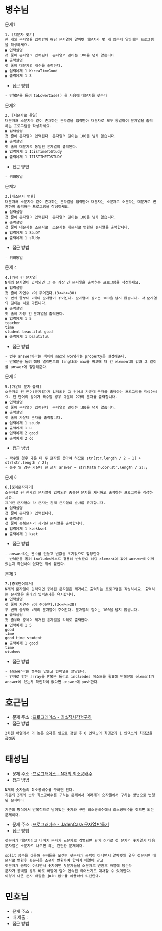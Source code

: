 # 병수님

문제1

```text
1. [대문자 찾기]
한 개의 문자열을 입력받아 해당 문자열에 알파벳 대문자가 몇 개 있는지 알아내는 프로그램 을 작성하세요.
▣ 입력설명
첫 줄에 문자열이 입력된다. 문자열의 길이는 100을 넘지 않습니다.
▣ 출력설명
첫 줄에 대문자의 개수를 출력한다.
▣ 입력예제 1 KoreaTimeGood
▣ 출력예제 1 3
```

-   접근 방법

```text
- 반복문을 돌려 toLowerCase() 를 사용애 대문자를 찾는다
```

문제2

```text
2. [대문자로 통일]
대문자와 소문자가 같이 존재하는 문자열을 입력받아 대문자로 모두 통일하여 문자열을 출력 하는 프로그램을 작성하세요.
▣ 입력설명
첫 줄에 문자열이 입력된다. 문자열의 길이는 100을 넘지 않습니다.
▣ 출력설명
첫 줄에 대문자로 통일된 문자열이 출력된다.
▣ 입력예제 1 ItisTimeToStudy
▣ 출력예제 1 ITISTIMETOSTUDY
```

-   접근 방법

```text
- 위와동일
```

문제3

```text
3.[대소문자 변환]
대문자와 소문자가 같이 존재하는 문자열을 입력받아 대문자는 소문자로 소문자는 대문자로 변환하여 출력하는 프로그램을 작성하세요.
▣ 입력설명
첫 줄에 문자열이 입력된다. 문자열의 길이는 100을 넘지 않습니다.
▣ 출력설명
첫 줄에 대문자는 소문자로, 소문자는 대문자로 변환된 문자열을 출력합니다.
▣ 입력예제 1 StuDY
▣ 출력예제 1 sTUdy
```

-   접근 방법

```text
- 위와동일
```

문제 4

```text
4.[가장 긴 문자열]
N개의 문자열이 입력되면 그 중 가장 긴 문자열을 출력하는 프로그램을 작성하세요.
▣ 입력설명
첫 줄에 자연수 N이 주어진다.(3<=N<=30)
두 번째 줄부터 N개의 문자열이 주어진다. 문자열의 길이는 100을 넘지 않습니다. 각 문자열의 길이는 서로 다릅니다.
▣ 출력설명
첫 줄에 가장 긴 문자열을 출력한다.
▣ 입력예제 1 5
teacher
time
student beautiful good
▣ 출력예제 1 beautiful
```

-   접근 방법

```text
- 변수 answer이라는 객체에 max와 word라는 property를 설정해준다.
- 반복문을 돌려 해당 엘리먼트의 length와 max를 비교해 더 긴 element의 값과 그 길이를 answer에 할당해준다.
```

문제 5

```text
5.[가운데 문자 출력]
소문자로 된 단어(문자열)가 입력되면 그 단어의 가운데 문자를 출력하는 프로그램을 작성하세 요. 단 단어의 길이가 짝수일 경우 가운데 2개의 문자를 출력합니다.
▣ 입력설명
첫 줄에 문자열이 입력된다. 문자열의 길이는 100을 넘지 않습니다.
▣ 출력설명
첫 줄에 가운데 문자를 출력합니다.
▣ 입력예제 1 study
▣ 출력예제 1 u
▣ 입력예제 2 good
▣ 출력예제 2 oo
```

-   접근 방법

```text
- 짝수일 경우 가운 데 두 글자를 뽑아야 하므로 str[str.length / 2 - 1] + str[str.length / 2];
- 홀수 일 경우 가운데 한 글자 answer = str[Math.floor(str.length / 2)];

```

문제 6

```text
6.[중복문자제거]
소문자로 된 한개의 문자열이 입력되면 중복된 문자를 제거하고 출력하는 프로그램을 작성하 세요.
제거된 문자열의 각 문자는 원래 문자열의 순서를 유지합니다.
▣ 입력설명
첫 줄에 문자열이 입력됩니다.
▣ 출력설명
첫 줄에 중복문자가 제거된 문자열을 출력합니다.
▣ 입력예제 1 ksekkset
▣ 출력예제 1 kset
```

-   접근 방법

```text
- answer라는 변수를 만들고 빈값을 초기값으로 할당한다
- 반복문을 돌려 includes메소드 활용해 반복문의 해당 element의 값이 answer에 이미 있는지 확인하여 없다면 뒤에 붙인다.
```

문제 7

```text
7.[중복단어제거]
N개의 문자열이 입력되면 중복된 문자열은 제거하고 출력하는 프로그램을 작성하세요. 출력하는 문자열은 원래의 입력순서를 유지합니다.
▣ 입력설명
첫 줄에 자연수 N이 주어진다.(3<=N<=30)
두 번째 줄부터 N개의 문자열이 주어진다. 문자열의 길이는 100을 넘지 않습니다.
▣ 출력설명
첫 줄부터 중복이 제거된 문자열을 차례로 출력한다.
▣ 입력예제 1 5
good
time
good time student
▣ 출력예제 1 good
time
student
```

-   접근 방법

```text
- answer라는 변수를 만들고 빈배열을 할당한다.
- 인자로 받는 array를 반복문 돌리고 incluedes 메소드를 활요해 반복문의 element가 answer에 있는지 확인하여 없다면 answer에 push한다.
```

# 호근님

-   문제 주소 : [프로그래머스 - 최소직사각형구하](https://programmers.co.kr/learn/courses/30/lessons/86491)
-   접근 방법
```
2차원 배열에서 더 높은 숫자를 앞으로 정렬 후 0 인덱스의 최댓값과 1 인덱스의 최댓값을 곱해줌
```

# 태성님

-   문제 주소 : [프로그래머스 - N개의 최소공배수](https://programmers.co.kr/learn/courses/30/lessons/12953)
-   접근 방법

```text
N개의 숫자들의 최소공배수를 구하면 된다.
기존의 2개의 숫자 최소공배수를 구하는 문제에서 여러개의 숫자들에서 구하는 방법으로 변형된 문제이다.

기존의 방식에서 반복적으로 남이있는 숫자와 구한 최소공배수에서 최소공배수를 찾으면 되는 문제이다.
```

-   문제 주소 : [프로그래머스 - JadenCase 문자열 만들기](https://programmers.co.kr/learn/courses/30/lessons/12951)
-   접근 방법

```text
첫문자가 대문자이고 나머지 문자가 소문자로 정렬되면 되며 추가로 첫 문자가 숫자일시 다음 문자열은 소문자로 나오면 되는 간단한 문제이다.

split 함수를 이용해 문자들을 쪼갠후 첫문자가 공백이 아니면서 알파벳일 경우 첫문자만 대문자로 변환후 뒷문자를 소문자 변환하여 합쳐서 배열에 담고
첫문자가 공백이 아니면서 숫자이면 뒷문자들을 소문자로 변환후 배열에 담는다
문자가 공백일 경우 바로 배열에 담아 연속된 띄어쓰기도 대처할 수 있게한다.
이렇게 나온 문자 배열을 join 함수를 이용하여 리턴한다.
```

# 민호님

-   문제 주소 : []()
-   내 제출 : []()
-   접근 방법

```text

```
